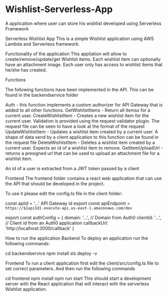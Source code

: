 # Wishlist-Serverless-App
A application where user can store his wishlist developed using Serverless Framework

Serverless Wishlist App
This is a simple Wishlist application using AWS Lambda and Serverless framework. 

Functionality of the application
This appliation will allow to create/remove/update/get Wishlist items. Each wishlist item can optionally have an attachment image. Each user only has access to wishlist items that he/she has created.

Functions

The following functions have been implemented in the API. This can be found in the backendservice folder

Auth - this function implements a custom authorizer for API Gateway that is added to all other functions.
GetWishlistItems -  Return all itemss for a current user.
CreateWishlistItem - Creates a new wishlist item for the current user. Validation is provided using the request validator plugin. The request file can be seen to have a look at the format of the request
UpdateWishlistItem - Updates a wishlist item created by a current user. A shape of data send by a client application to this function can be found in the request file
DeleteWishlistItem - Deletes a wishlist item created by a current user. Expects an id of a wishlist item to remove.
GetItemUploadUrl - returns a presigned url that can be used to upload an attachment file for a wishlist item.


An id of a user is extracted from a JWT token passed by a client


Frontend
The frontend folder contains a react web application that can use the API that should be developed in the project.

To use it please edit the config.ts file in the client folder:

const apiId = '...' API Gateway id
export const apiEndpoint = `https://${apiId}.execute-api.us-east-1.amazonaws.com/dev`

export const authConfig = {
  domain: '...',    // Domain from Auth0
  clientId: '...',  // Client id from an Auth0 application
  callbackUrl: 'http://localhost:3000/callback'
}



How to run the application
Backend
To deploy an application run the following commands:

cd backendservice
npm install
sls deploy -v

Frontend
To run a client application first edit the client/src/config.ts file to set correct parameters. And then run the following commands

cd frontend
npm install
npm run start
This should start a development server with the React application that will interact with the serverless Wishlist application.
